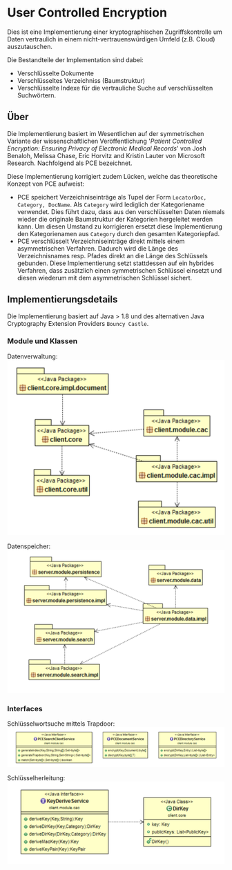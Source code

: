 # User Controlled Encryption
Dies ist eine Implementierung einer kryptographischen Zugriffskontrolle um Daten vertraulich in einem nicht-vertrauenswürdigen Umfeld (z.B. Cloud) auszutauschen.

Die Bestandteile der Implementation sind dabei:
* Verschlüsselte Dokumente 
* Verschlüsseltes Verzeichniss (Baumstruktur)
* Verschlüsselte Indexe für die vertrauliche Suche auf verschlüsselten Suchwörtern.

## Über
Die Implementierung basiert im Wesentlichen auf der symmetrischen Variante der wissenschaftlichen Veröffentlichung '_Patient Controlled Encryption: Ensuring Privacy of Electronic Medical Records_' von Josh Benaloh, Melissa Chase, Eric Horvitz and Kristin Lauter von Microsoft Research. Nachfolgend als PCE bezeichnet.

Diese Implementierung korrigiert zudem Lücken, welche das theoretische Konzept von PCE aufweist:

* PCE speichert Verzeichniseinträge als Tupel der Form `LocatorDoc, Category, DocName`. Als `Category` wird lediglich der Kategoriename verwendet. Dies führt dazu, dass aus den verschlüsselten Daten niemals wieder die originale Baumstruktur der Kategorien hergeleitet werden kann. Um diesen Umstand zu korrigieren ersetzt diese Implementierung den Kategorienamen aus `Category` durch den gesamten Kategoriepfad.
* PCE verschlüsselt Verzeichniseinträge direkt mittels einem  asymmetrischen Verfahren. Dadurch wird die Länge des Verzeichnisnames resp. Pfades direkt an die Länge des Schlüssels gebunden. Diese Implementierung setzt stattdessen auf ein hybrides Verfahren, dass zusätzlich einen symmetrischen Schlüssel einsetzt und diesen wiederum mit dem asymmetrischen Schlüssel sichert.

## Implementierungsdetails
Die Implementierung basiert auf Java > 1.8 und des alternativen  Java Cryptography Extension Providers `Bouncy Castle`.

### Module und Klassen
Datenverwaltung: 
![](images/packages_client.png)

Datenspeicher:
![](images/packages_server.png)

### Interfaces
Schlüsselwortsuche mittels Trapdoor:
![](images/interfaces_search.png)

Schlüsselherleitung:
![](images/interfaces_keyderive.png)

[1]: https://www.microsoft.com/en-us/research/wp-content/uploads/2016/02/PCE-CCSW.pdf